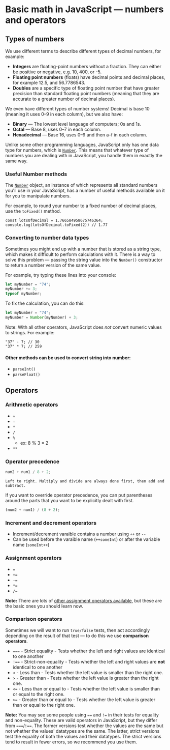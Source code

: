 # Basic math in JavaScript — numbers and operators

## Types of numbers

We use different terms to describe different types of decimal numbers, for example:

-   **Integers**  are floating-point numbers without a fraction. They can either be positive or negative, e.g. 10, 400, or -5.
-   **Floating point numbers**  (floats) have decimal points and decimal places, for example 12.5, and 56.7786543.
-   **Doubles**  are a specific type of floating point number that have greater precision than standard floating point numbers (meaning that they are accurate to a greater number of decimal places).

We even have different types of number systems! Decimal is base 10 (meaning it uses 0–9 in each column), but we also have:

-   **Binary**  — The lowest level language of computers; 0s and 1s.
-   **Octal**  — Base 8, uses 0–7 in each column.
-   **Hexadecimal**  — Base 16, uses 0–9 and then a–f in each column.

Unlike some other programming languages, JavaScript only has one data type for numbers, which is  [`Number`](https://developer.mozilla.org/en-US/docs/Web/JavaScript/Reference/Global_Objects/Number). This means that whatever type of numbers you are dealing with in JavaScript, you handle them in exactly the same way.

### Useful Number methods

The  [`Number`](https://developer.mozilla.org/en-US/docs/Web/JavaScript/Reference/Global_Objects/Number) object, an instance of which represents all standard numbers you'll use in your JavaScript, has a number of useful methods available on it for you to manipulate numbers.

For example, to round your number to a fixed number of decimal places, use the  `toFixed()`  method.
```
const lotsOfDecimal = 1.766584958675746364;
console.log(lotsOfDecimal.toFixed(2)) // 1.77
```

### Converting to number data types

Sometimes you might end up with a number that is stored as a string type, which makes it difficult to perform calculations with it. There is a way to solve this problem — passing the string value into the `Number()` constructor to return a number version of the same value.

For example, try typing these lines into your console:

```js
let myNumber = "74";
myNumber += 3;
typeof myNumber;
```

To fix the calculation, you can do this:

```js
let myNumber = "74";
myNumber = Number(myNumber) + 3;
```

Note: With all other operators, JavaScript does  _not_  convert numeric values to strings. For example:

```
"37" - 7; // 30
"37" * 7; // 259
```

#### Other methods can be used to convert string into number:

-   `parseInt()`
-   `parseFloat()`

## Operators

### Arithmetic operators

- `+`
- `-`
- `*`
- `/`
- `%`
	- ex: 8 % 3 = 2
- `**`

### Operator precedence

```js
num2 + num1 / 8 + 2;
```

	Left to right. Multiply and divide are always done first, then add and subtract.

If you want to override operator precedence, you can put parentheses around the parts that you want to be explicitly dealt with first.

```js
(num2 + num1) / (8 + 2);
```

### Increment and decrement operators

- Increment/decrement varaible contains a number using `++` or `--`
- Can be used before the varaible name (`++someInt`) or after the variable name (`someInt++`)

### Assignment operators

- `=`
- `+=`
- `-=`
- `*=`
- `/=`

**Note:** There are lots of [other assignment operators available](https://developer.mozilla.org/en-US/docs/Web/JavaScript/Guide/Expressions_and_operators#assignment_operators), but these are the basic ones you should learn now.

### Comparison operators

Sometimes we will want to run `true/false` tests, then act accordingly depending on the result of that test — to do this we use **comparison operators**.

- `===` - Strict equality - Tests whether the left and right values are identical to one another
- `!==` - Strict-non-equality - Tests whether the left and right values are  **not**  identical to one another
- `<` - Less than - Tests whether the left value is smaller than the right one.
- `>` - Greater than - Tests whether the left value is greater than the right one.
- `<=` - Less than or equal to - Tests whether the left value is smaller than or equal to the right one.
- `>=` - Greater than or equal to - Tests whether the left value is greater than or equal to the right one.

**Note:** You may see some people using `==` and `!=` in their tests for equality and non-equality. These are valid operators in JavaScript, but they differ from `===`/`!==`. The former versions test whether the values are the same but not whether the values' datatypes are the same. The latter, strict versions test the equality of both the values and their datatypes. The strict versions tend to result in fewer errors, so we recommend you use them.